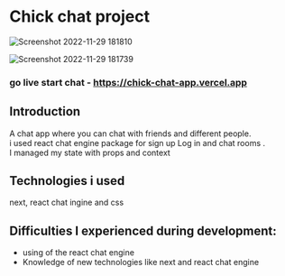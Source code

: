 # Chick chat project 
![Screenshot 2022-11-29 181810](https://user-images.githubusercontent.com/105584146/204584159-49e501ed-715e-4f80-9632-8a63e5f1c8ce.png)

![Screenshot 2022-11-29 181739](https://user-images.githubusercontent.com/105584146/204584189-bee9c72a-812b-491b-9de5-4240bf96bc19.png)

### go live start chat - https://chick-chat-app.vercel.app

## Introduction
A chat app where you can chat with friends and different people. <br/>
i used react chat engine package for sign up Log in and chat rooms . <br/> 
I managed my state with props and context    

## Technologies i used 
next, react chat ingine and css 

## Difficulties I experienced during development:
- using of the react chat engine 
- Knowledge of new technologies like next and react chat engine 
